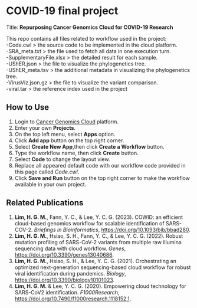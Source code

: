 # COVID-19 final project
Title: **Repurposing Cancer Genomics Cloud for COVID-19 Research**

This repo contains all files related to workflow used in the project:\
-Code.cwl > the source code to be implemented in the cloud platform.\
-SRA_meta.txt > the file used to fetch all data in one execution turn.\
-SupplementaryFile.xlsx > the detailed result for each sample.\
-UShER.json > the file to visualize the phylogenetics tree.\
-UShER_meta.tsv > the additional metadata in visualizing the phylogenetics tree.\
-VirusViz.json.gz > the file to visualize the variant comparison.\
-viral.tar > the reference index used in the project

## How to Use
1. Login to [Cancer Genomics Cloud](https://cgc-accounts.sbgenomics.com/auth/login) platform.
2. Enter your own **Projects**.
3. On the top left menu, select **Apps** option.
4. Click **Add app** button on the top right corner.
5. Select **Create New App**,then click **Create a Workflow** button.
6. Type the workflow name, then click **Create** button.
7. Select **Code** to change the layout view.
8. Replace all appeared default code with our workflow code provided in this page called *Code.cwl*.
9. Click **Save and Run** button on the top right corner to make the workflow available in your own project.

## Related Publications
1. **Lim, H. G. M.**, Fann, Y. C., & Lee, Y. C. G. (2023). COWID: an efficient cloud-based genomics workflow for scalable identification of SARS-COV-2. *Briefings in Bioinformatics*, https://doi.org/10.1093/bib/bbad280.
2. **Lim, H. G. M.**, Hsiao, S. H., Fann, Y. C., & Lee, Y. C. G. (2022). Robust mutation profiling of SARS-CoV-2 variants from multiple raw illumina sequencing data with cloud workflow. *Genes*, https://doi.org/10.3390/genes13040686.
3. **Lim, H. G. M.**, Hsiao, S. H., & Lee, Y. C. G. (2021). Orchestrating an optimized next-generation sequencing-based cloud workflow for robust viral identification during pandemics. *Biology*, https://doi.org/10.3390/biology10101023.
4. **Lim, H. G. M.** & Lee, Y. C. G. (2020). Empowering cloud technology for SARS-CoV2 identification. *F1000Research*, https://doi.org/10.7490/f1000research.1118152.1.
